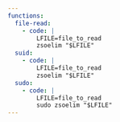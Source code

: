 ```yaml
---
functions:
  file-read:
    - code: |
        LFILE=file_to_read
        zsoelim "$LFILE"
  suid:
    - code: |
        LFILE=file_to_read
        zsoelim "$LFILE"
  sudo:
    - code: |
        LFILE=file_to_read
        sudo zsoelim "$LFILE"
---
```

